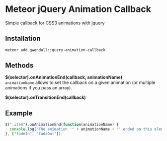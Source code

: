 Meteor jQuery Animation Callback
================================

Simple callback for CSS3 animations with jquery

Installation  
------------

``` sh
meteor add gwendall:jquery-animation-callback
```

Methods
-------

**$(selector).onAnimationEnd(callback, animationName)**  
``animationName`` allows to set the callback on a given animation (or multiple animations if you pass an array).

**$(selector).onTransitionEnd(callback)**  

Example
-------

``` javascript
$(".item").onAnimationEnd(function(animationName) {
  console.log("The animation '" + animationName + "' ended on this element.");
}, ["fadeIn", "fadeOut"]);
```

